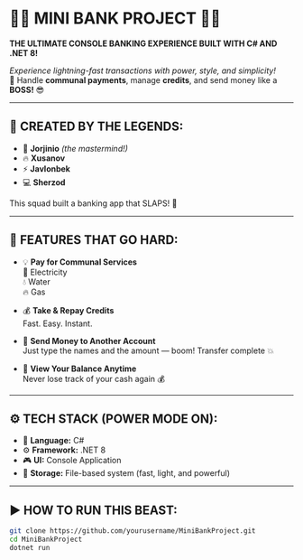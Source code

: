 # 💸🔥 MINI BANK PROJECT 🏦💥  
**THE ULTIMATE CONSOLE BANKING EXPERIENCE BUILT WITH C# AND .NET 8!**

_Experience lightning-fast transactions with power, style, and simplicity!_  
🤑 Handle **communal payments**, manage **credits**, and send money like a **BOSS!** 😎

---

## 👑 CREATED BY THE LEGENDS:
- 🧠 **Jorjinio** *(the mastermind!)*  
- 🔥 **Xusanov**  
- ⚡ **Javlonbek**  
- 💻 **Sherzod**

This squad built a banking app that SLAPS! 👊

---

## 🚀 FEATURES THAT GO HARD:
- 💡 **Pay for Communal Services**  
  🔌 Electricity  
  💧 Water  
  🔥 Gas  

- 💰 **Take & Repay Credits**  
  Fast. Easy. Instant.

- 💸 **Send Money to Another Account**  
  Just type the names and the amount — boom! Transfer complete 💥

- 🧾 **View Your Balance Anytime**  
  Never lose track of your cash again 💰

---

## ⚙️ TECH STACK (POWER MODE ON):
- 🧠 **Language:** C#  
- ⚙️ **Framework:** .NET 8  
- 🎮 **UI:** Console Application  
- 💾 **Storage:** File-based system (fast, light, and powerful)

---

## ▶️ HOW TO RUN THIS BEAST:

```bash
git clone https://github.com/yourusername/MiniBankProject.git
cd MiniBankProject
dotnet run
